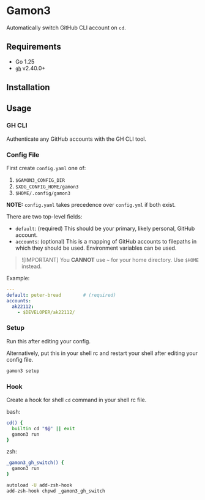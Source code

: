 # Gamon3

Automatically switch GitHub CLI account on `cd`.

## Requirements

- Go 1.25
- [`gh`](https://cli.github.com/) v2.40.0+

## Installation

## Usage

### GH CLI

Authenticate any GitHub accounts with the GH CLI tool.

### Config File

First create `config.yaml` one of:

1. `$GAMON3_CONFIG_DIR`
1. `$XDG_CONFIG_HOME/gamon3`
1. `$HOME/.config/gamon3`

**NOTE:** `config.yaml` takes precedence over `config.yml` if both exist.

There are two top-level fields:

- `default`: (required) This should be your primary, likely personal, GitHub
  account.
- `accounts`: (optional) This is a mapping of GitHub accounts to filepaths in
  which they should be used. Environment variables can be used.

> ![IMPORTANT]
> You **CANNOT** use `~` for your home directory. Use `$HOME` instead.

Example:

```yaml
---
default: peter-bread        # (required)
accounts:
  ak22112:
    - $DEVELOPER/ak22112/
```

### Setup

Run this after editing your config.

Alternatively, put this in your shell rc and restart your shell after
editing your config file.

```bash
gamon3 setup
```

### Hook

Create a hook for shell `cd` command in your shell rc file.

bash:

```bash
cd() {
  builtin cd "$@" || exit
  gamon3 run
}
```

zsh:

```bash
_gamon3_gh_switch() {
  gamon3 run
}

autoload -U add-zsh-hook
add-zsh-hook chpwd _gamon3_gh_switch
```
